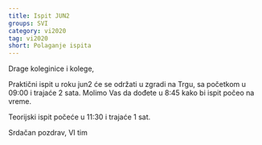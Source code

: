 ```yaml
---
title: Ispit JUN2
groups: SVI
category: vi2020
tag: vi2020
short: Polaganje ispita
---
```


Drage koleginice i kolege,

Praktični ispit u roku jun2 će se održati u zgradi na Trgu, sa početkom u 09:00 i trajaće 2 sata. Molimo Vas da dođete u 8:45 kako bi ispit počeo na vreme.

Teorijski ispit počeće u 11:30 i trajaće 1 sat. 

Srdačan pozdrav,
VI tim


